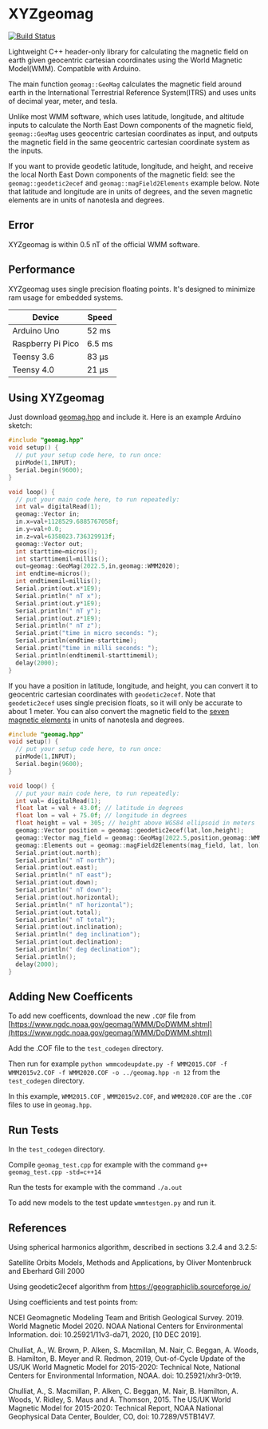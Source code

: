 # XYZgeomag

[![Build Status](https://github.com/nhz2/XYZgeomag/workflows/test/badge.svg)](https://github.com/nhz2/XYZgeomag/actions)

Lightweight C++ header-only library for calculating the magnetic field on earth given geocentric cartesian coordinates using the World Magnetic Model(WMM). Compatible with Arduino.

The main function `geomag::GeoMag` calculates the magnetic field around earth in the International Terrestrial Reference System(ITRS) and uses units of decimal year, meter, and tesla.

Unlike most WMM software, which uses latitude, longitude, and altitude inputs to calculate the North East Down components of the magnetic field, `geomag::GeoMag` uses geocentric cartesian coordinates as input, and outputs the magnetic field in the same geocentric cartesian coordinate system as the inputs.

If you want to provide geodetic latitude, longitude, and height, and receive the local North East Down components of the magnetic field: 
see the `geomag::geodetic2ecef` and `geomag::magField2Elements` example below. 
Note that latitude and longitude are in units of degrees, and the seven magnetic elements are in units of nanotesla and degrees.

## Error

XYZgeomag is within 0.5 nT of the official WMM software. 

## Performance

XYZgeomag uses single precision floating points. It's designed to minimize ram usage for embedded systems.

| Device      | Speed    |
|-------------|----------|
| Arduino Uno | 52 ms    |
| Raspberry Pi Pico | 6.5 ms |
| Teensy 3.6  |  83 µs |
| Teensy 4.0  |  21 µs |

## Using XYZgeomag

Just download [geomag.hpp](https://raw.githubusercontent.com/nhz2/XYZgeomag/master/geomag.hpp) and include it.
Here is an example Arduino sketch:

~~~cpp
#include "geomag.hpp"
void setup() {
  // put your setup code here, to run once:
  pinMode(1,INPUT);
  Serial.begin(9600);
}

void loop() {
  // put your main code here, to run repeatedly:
  int val= digitalRead(1);
  geomag::Vector in;
  in.x=val+1128529.6885767058f;
  in.y=val+0.0;
  in.z=val+6358023.736329913f;
  geomag::Vector out;
  int starttime=micros();
  int starttimemil=millis();
  out=geomag::GeoMag(2022.5,in,geomag::WMM2020);
  int endtime=micros();
  int endtimemil=millis();
  Serial.print(out.x*1E9);
  Serial.println(" nT x");
  Serial.print(out.y*1E9);
  Serial.println(" nT y");
  Serial.print(out.z*1E9);
  Serial.println(" nT z");
  Serial.print("time in micro seconds: ");
  Serial.println(endtime-starttime);
  Serial.print("time in milli seconds: ");
  Serial.println(endtimemil-starttimemil);
  delay(2000);
}
~~~

If you have a position in latitude, longitude, and height, 
you can convert it to geocentric cartesian coordinates 
with `geodetic2ecef`. Note that `geodetic2ecef` uses 
single precision floats, so it will only be accurate to about 1 meter.
You can also convert the magnetic field to 
the [seven magnetic elements](https://www.ncei.noaa.gov/products/world-magnetic-model) 
in units of nanotesla and degrees.
~~~cpp
#include "geomag.hpp"
void setup() {
  // put your setup code here, to run once:
  pinMode(1,INPUT);
  Serial.begin(9600);
}

void loop() {
  // put your main code here, to run repeatedly:
  int val= digitalRead(1);
  float lat = val + 43.0f; // latitude in degrees
  float lon = val + 75.0f; // longitude in degrees
  float height = val + 305; // height above WGS84 ellipsoid in meters
  geomag::Vector position = geomag::geodetic2ecef(lat,lon,height);
  geomag::Vector mag_field = geomag::GeoMag(2022.5,position,geomag::WMM2020);
  geomag::Elements out = geomag::magField2Elements(mag_field, lat, lon);
  Serial.print(out.north);
  Serial.println(" nT north");
  Serial.print(out.east);
  Serial.println(" nT east");
  Serial.print(out.down);
  Serial.println(" nT down");
  Serial.print(out.horizontal);
  Serial.println(" nT horizontal");
  Serial.print(out.total);
  Serial.println(" nT total");
  Serial.print(out.inclination);
  Serial.println(" deg inclination");
  Serial.print(out.declination);
  Serial.println(" deg declination");
  Serial.println();
  delay(2000);
}
~~~



## Adding New Coefficents

To add new coefficents, download the new `.COF` file from [https://www.ngdc.noaa.gov/geomag/WMM/DoDWMM.shtml](https://www.ngdc.noaa.gov/geomag/WMM/DoDWMM.shtml)

Add the .COF file to the `test_codegen` directory.

Then run for example
`python wmmcodeupdate.py -f WMM2015.COF -f WMM2015v2.COF -f WMM2020.COF -o ../geomag.hpp -n 12` from the `test_codegen` directory.

In this example, `WMM2015.COF` ,  `WMM2015v2.COF`, and  `WMM2020.COF` are the `.COF` files to use in `geomag.hpp`.

## Run Tests

In the `test_codegen` directory.

Compile `geomag_test.cpp` for example with the command `g++ geomag_test.cpp -std=c++14`

Run the tests for example with the command `./a.out`

To add new models to the test update `wmmtestgen.py` and run it.

## References

Using spherical harmonics algorithm, described in sections 3.2.4 and 3.2.5:

  Satellite Orbits Models, Methods and Applications,
    by Oliver Montenbruck and Eberhard Gill 2000
    
Using geodetic2ecef algorithm from https://geographiclib.sourceforge.io/

Using coefficients and test points from:

NCEI Geomagnetic Modeling Team and British Geological Survey. 2019. World Magnetic Model 2020. NOAA National Centers for Environmental Information. doi: 10.25921/11v3-da71, 2020, [10 DEC 2019].

Chulliat, A., W. Brown, P. Alken, S. Macmillan, M. Nair, C. Beggan, A. Woods, B. Hamilton, B. Meyer and R. Redmon, 2019, Out-of-Cycle Update of the US/UK World Magnetic Model for 2015-2020: Technical Note, National Centers for Environmental Information, NOAA. doi: 10.25921/xhr3-0t19.

Chulliat, A., S. Macmillan, P. Alken, C. Beggan, M. Nair, B. Hamilton, A. Woods, V. Ridley, S. Maus and A. Thomson, 2015. The US/UK World Magnetic Model for 2015-2020: Technical Report, NOAA National Geophysical Data Center, Boulder, CO, doi: 10.7289/V5TB14V7.
